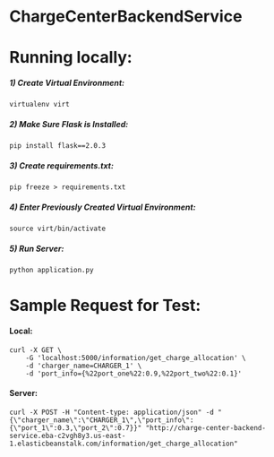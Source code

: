 # ChargeCenterBackendService


# Running locally:

##### 1) Create Virtual Environment:
```
virtualenv virt
``` 

##### 2) Make Sure Flask is Installed:
```
pip install flask==2.0.3
``` 

##### 3) Create requirements.txt:
```
pip freeze > requirements.txt
``` 

##### 4) Enter Previously Created Virtual Environment:
```
source virt/bin/activate
```

##### 5) Run Server:
```
python application.py
```


# Sample Request for Test:

#### Local:
```
curl -X GET \
    -G 'localhost:5000/information/get_charge_allocation' \
    -d 'charger_name=CHARGER_1' \
    -d 'port_info={%22port_one%22:0.9,%22port_two%22:0.1}'
```

#### Server:
```
curl -X POST -H "Content-type: application/json" -d "{\"charger_name\":\"CHARGER_1\",\"port_info\":{\"port_1\":0.3,\"port_2\":0.7}}" "http://charge-center-backend-service.eba-c2vgh8y3.us-east-1.elasticbeanstalk.com/information/get_charge_allocation"
```